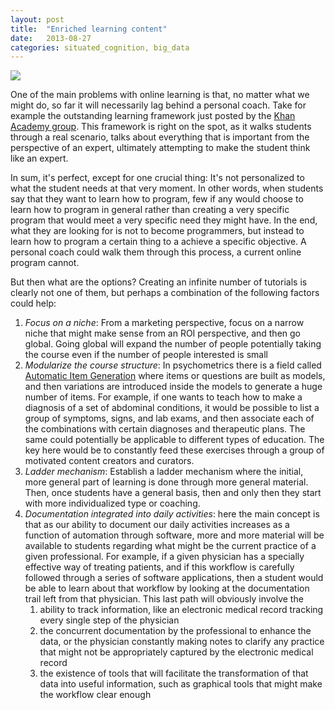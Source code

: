```yaml
---
layout: post
title:  "Enriched learning content"
date:   2013-08-27
categories: situated_cognition, big_data
---
```


![](http://gegeblog.com/wp-content/uploads/2012/10/protein-food.jpg)

One of the main problems with online learning is that, no matter what we might do, so far it will necessarily lag behind a personal coach. Take for example the outstanding learning framework just posted by the [Khan Academy group](https://plus.google.com/106268032364497388036/posts/XRQxPEhLuia). This framework is right on the spot, as it walks students through a real scenario, talks about everything that is important from the perspective of an expert, ultimately attempting to make the student think like an expert.

In sum, it's perfect, except for one crucial thing: It's not personalized to what the student needs at that very moment. In other words, when students say that they want to learn how to program, few if any would choose to learn how to program in general rather than creating a very specific program that would meet a very specific need they might have. In the end, what they are looking for is not to become programmers, but instead to learn how to program a certain thing to a achieve a specific objective. A personal coach could walk them through this process, a current online program cannot. 

But then what are the options? Creating an infinite number of tutorials is clearly not one of them, but perhaps a combination of the following factors could help:

1. *Focus on a niche*: From a marketing perspective, focus on a narrow niche that might make sense from an ROI perspective, and then go global. Going global will expand the number of people potentially taking the course even if the number of people interested is small
2. *Modularize the course structure*: In psychometrics there is a field called [Automatic Item Generation](https://plus.google.com/106268032364497388036/posts/Zf2oedoqm7g) where items or questions are built as models, and then variations are introduced inside the models to generate a huge number of items. For example, if one wants to teach how to make a diagnosis of a set of abdominal conditions, it would be possible to list a group of symptoms, signs, and lab exams, and then associate each of the combinations with certain diagnoses and therapeutic plans. The same could potentially be applicable to different types of education. The key here would be to constantly feed these exercises through a group of motivated content creators and curators. 
3. *Ladder mechanism*: Establish a ladder mechanism where the initial, more general part of learning is done through more general material. Then, once students have a general basis, then and only then they start with more individualized type or coaching.
4. *Documentation integrated into daily activities*: here the main concept is that as our ability to document our daily activities increases as a function of automation through software, more and more material will be available to students regarding what might be the current practice of a given professional. For example, if a given physician has a specially effective way of treating patients, and if this workflow is carefully followed through a series of software applications, then a student would be able to learn about that workflow by looking at the documentation trail left from that physician. This last path will obviously involve the 
    1. ability to track information, like an electronic medical record tracking every single step of the physician
    2. the concurrent documentation by the professional to enhance the data, or the physician constantly making notes to clarify any practice that might not be appropriately captured by the electronic medical record
    3. the existence of tools that will facilitate the transformation of that data into useful information, such as graphical tools that might make the workflow clear enough